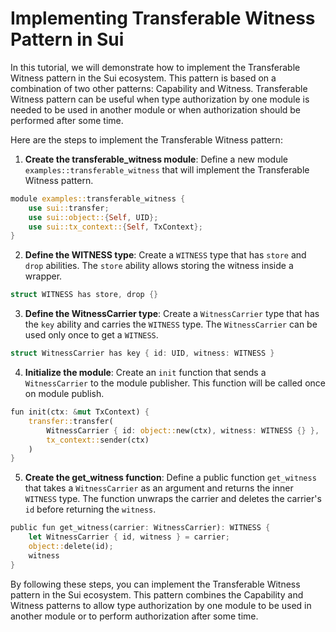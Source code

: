# Implementing Transferable Witness Pattern in Sui

In this tutorial, we will demonstrate how to implement the Transferable Witness pattern in the Sui ecosystem. This pattern is based on a combination of two other patterns: Capability and Witness. Transferable Witness pattern can be useful when type authorization by one module is needed to be used in another module or when authorization should be performed after some time.

Here are the steps to implement the Transferable Witness pattern:

1. **Create the transferable_witness module**: Define a new module `examples::transferable_witness` that will implement the Transferable Witness pattern.

```rust
module examples::transferable_witness {
    use sui::transfer;
    use sui::object::{Self, UID};
    use sui::tx_context::{Self, TxContext};
}
```

2. **Define the WITNESS type**: Create a `WITNESS` type that has `store` and `drop` abilities. The `store` ability allows storing the witness inside a wrapper.

```rust
struct WITNESS has store, drop {}
```

3. **Define the WitnessCarrier type**: Create a `WitnessCarrier` type that has the `key` ability and carries the `WITNESS` type. The `WitnessCarrier` can be used only once to get a `WITNESS`.

```rust
struct WitnessCarrier has key { id: UID, witness: WITNESS }
```

4. **Initialize the module**: Create an `init` function that sends a `WitnessCarrier` to the module publisher. This function will be called once on module publish.

```rust
fun init(ctx: &mut TxContext) {
    transfer::transfer(
        WitnessCarrier { id: object::new(ctx), witness: WITNESS {} },
        tx_context::sender(ctx)
    )
}
```

5. **Create the get_witness function**: Define a public function `get_witness` that takes a `WitnessCarrier` as an argument and returns the inner `WITNESS` type. The function unwraps the carrier and deletes the carrier's `id` before returning the `witness`.

```rust
public fun get_witness(carrier: WitnessCarrier): WITNESS {
    let WitnessCarrier { id, witness } = carrier;
    object::delete(id);
    witness
}
```

By following these steps, you can implement the Transferable Witness pattern in the Sui ecosystem. This pattern combines the Capability and Witness patterns to allow type authorization by one module to be used in another module or to perform authorization after some time.
